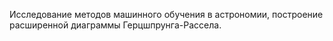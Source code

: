Исследование методов машинного обучения в астрономии, построение расширенной диаграммы Герцшпрунга-Рассела.

